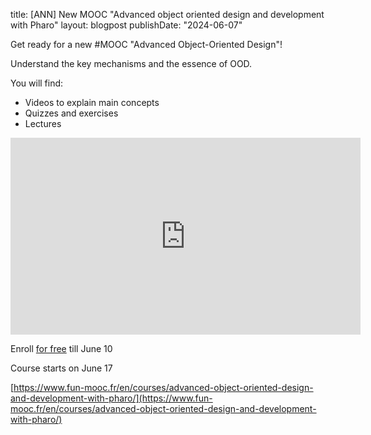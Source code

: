 title: [ANN] New MOOC "Advanced object oriented design and development with Pharo"
layout: blogpost
publishDate: "2024-06-07"

Get ready for a new #MOOC "Advanced Object-Oriented Design"!  

Understand the key mechanisms and the essence of OOD. 
 
You will find: 
- Videos to explain main concepts
- Quizzes and exercises
- Lectures
<iframe width="560" height="315" src="https://www.youtube.com/embed/9HMYS-mzDKQ?si=kR3L2WcXtgt9r5Wh" title="YouTube video player" frameborder="0" allow="accelerometer; autoplay; clipboard-write; encrypted-media; gyroscope; picture-in-picture; web-share" referrerpolicy="strict-origin-when-cross-origin" allowfullscreen></iframe>

Enroll [for free](https://www.fun-mooc.fr/en/courses/advanced-object-oriented-design-and-development-with-pharo/) till June 10

Course starts on June 17

[https://www.fun-mooc.fr/en/courses/advanced-object-oriented-design-and-development-with-pharo/](https://www.fun-mooc.fr/en/courses/advanced-object-oriented-design-and-development-with-pharo/)


